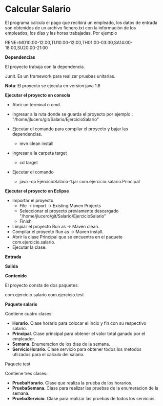 # Calcular Salario

El programa calcula el pago que recibirá un empleado, los datos de entrada son obtenidos de un archivo fichero.txt con la información de los empleados, los días y las horas trabajadas.
Por ejemplo 

RENE=MO10:00-12:00,TU10:00-12:00,TH01:00-03:00,SA14:00-18:00,SU20:00-21:00

**Dependencias**

El proyecto trabaja con la dependencia.

Junit. Es un framework para realizar pruebas unitarias.




**Nota**: El proyecto se ejecuta en version java 1.8

**Ejecutar el proyecto en consola**

* Abrir un terminal o cmd.

* Ingresar a la ruta donde se guarda el proyecto por ejemplo : "/home/jlucero/git/Salario/EjercicioSalario"

* Ejecutar el comando para compilar el proyecto y bajar las dependencias.

	* mvn clean install

* Ingresar a la carpeta target

	* cd target

* Ejecutar el comando

	* java -cp EjercicioSalario-1.jar com.ejercicio.salario.Principal

**Ejecutar el proyecto en Eclipse**

* Importar el proyecto.
	* File -> import -> Existing Maven Projects
	* Seleccionar el proyecto previamente descargado "/home/jlucero/git/Salario/EjercicioSalario"
	* Finish
* Limpiar el proyecto Run as -> Maven clean.
* Compilar el proyecto Run as -> Maven install.
* Abrir la clase Principal que se encuentra en el paquete com.ejercicio.salario.
* Ejecutar la clase.

**Entrada**



**Salida**




**Contenido**

El proyecto consta de dos paquetes:

com.ejercicio.salario
com.ejercicio.test

**Paquete salario**

Contiene cuatro clases:

* **Horario**. Clase horario para colocar el incio y fin con su respectivo salario.
* **Principal**. Clase principal para obtener el valor total ganado por el empleador.
* **Semana**. Enumeracion de los dias de la semana.
* **ServicioHorario**. Clase servicio para obtener todos los metodos utlizados para el calculo del salario.

Paquete test

Contiene tres clases:

* **PruebaHorario**. Clase que realiza la prueba de los horarios.
* **PruebaSemana**. Clase para realizar las pruebas de la enumeracion de la semana.
* **PruebaServicio**. Clase para realizar las pruebas de todos los servicios.
